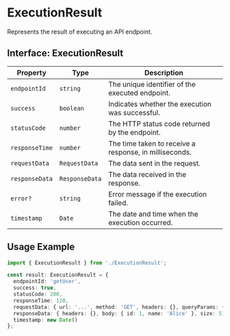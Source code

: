 # ExecutionResult

Represents the result of executing an API endpoint.

## Interface: ExecutionResult

| Property       | Type           | Description                                            |
| -------------- | -------------- | ------------------------------------------------------ |
| `endpointId`   | `string`       | The unique identifier of the executed endpoint.        |
| `success`      | `boolean`      | Indicates whether the execution was successful.        |
| `statusCode`   | `number`       | The HTTP status code returned by the endpoint.         |
| `responseTime` | `number`       | The time taken to receive a response, in milliseconds. |
| `requestData`  | `RequestData`  | The data sent in the request.                          |
| `responseData` | `ResponseData` | The data received in the response.                     |
| `error?`       | `string`       | Error message if the execution failed.                 |
| `timestamp`    | `Date`         | The date and time when the execution occurred.         |

## Usage Example

```typescript
import { ExecutionResult } from './ExecutionResult';

const result: ExecutionResult = {
  endpointId: 'getUser',
  success: true,
  statusCode: 200,
  responseTime: 120,
  requestData: { url: '...', method: 'GET', headers: {}, queryParams: {} },
  responseData: { headers: {}, body: { id: 1, name: 'Alice' }, size: 512 },
  timestamp: new Date()
};
```
